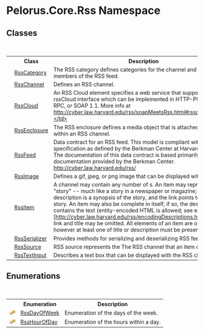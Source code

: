 # Pelorus.Core.Rss Namespace

## Classes
&nbsp;<table><tr><th></th><th>Class</th><th>Description</th></tr><tr><td>![Public class](media/pubclass.gif "Public class")</td><td><a href="AE7FBA97">RssCategory</a></td><td>
The RSS category defines categories for the channel and item members of the RSS feed.</td></tr><tr><td>![Public class](media/pubclass.gif "Public class")</td><td><a href="8911D1C7">RssChannel</a></td><td>
Defines an RSS channel.</td></tr><tr><td>![Public class](media/pubclass.gif "Public class")</td><td><a href="6BCBDF2A">RssCloud</a></td><td>
An RSS Cloud element specifies a web service that supports the rssCloud interface which can be implemented in HTTP-POST, XML-RPC, or SOAP 1.1. More info at http://cyber.law.harvard.edu/rss/soapMeetsRss.html#rsscloudInterface.</td></tr><tr><td>![Public class](media/pubclass.gif "Public class")</td><td><a href="CC66F6D5">RssEnclosure</a></td><td>
The RSS enclosure defines a media object that is attached to an item within an RSS channel.</td></tr><tr><td>![Public class](media/pubclass.gif "Public class")</td><td><a href="97BB3115">RssFeed</a></td><td>
Data contract for an RSS feed. This model is compliant with the RSS 2.0 specification as defined by the Berkman Center at Harvard University. The documentation of this data contract is based primarily on the online documentation provided by the Berkman Center. http://cyber.law.harvard.edu/rss/</td></tr><tr><td>![Public class](media/pubclass.gif "Public class")</td><td><a href="49DA13EB">RssImage</a></td><td>
Defines a gif, jpeg, or png image that can be displayed with a channel.</td></tr><tr><td>![Public class](media/pubclass.gif "Public class")</td><td><a href="B355BC7A">RssItem</a></td><td>
A channel may contain any number of <item>s. An item may represent a "story" -- much like a story in a newspaper or magazine; if so its description is a synopsis of the story, and the link points to the full story. An item may also be complete in itself, if so, the description contains the text (entity-encoded HTML is allowed; see examples [http://cyber.law.harvard.edu/rss/encodingDescriptions.html]), and the link and title may be omitted. All elements of an item are optional, however at least one of title or description must be present.</td></tr><tr><td>![Public class](media/pubclass.gif "Public class")</td><td><a href="7DC7C4AC">RssSerializer</a></td><td>
Provides methods for serializing and deserializing RSS feeds.</td></tr><tr><td>![Public class](media/pubclass.gif "Public class")</td><td><a href="98F30113">RssSource</a></td><td>
RSS source represents the The RSS channel that an item came from.</td></tr><tr><td>![Public class](media/pubclass.gif "Public class")</td><td><a href="A396625">RssTextInput</a></td><td>
Describes a text box that can be displayed with the RSS channel.</td></tr></table>

## Enumerations
&nbsp;<table><tr><th></th><th>Enumeration</th><th>Description</th></tr><tr><td>![Public enumeration](media/pubenumeration.gif "Public enumeration")</td><td><a href="548CA005">RssDayOfWeek</a></td><td>
Enumeration of the days of the week.</td></tr><tr><td>![Public enumeration](media/pubenumeration.gif "Public enumeration")</td><td><a href="876E127D">RssHourOfDay</a></td><td>
Enumeration of the hours within a day.</td></tr></table>&nbsp;
